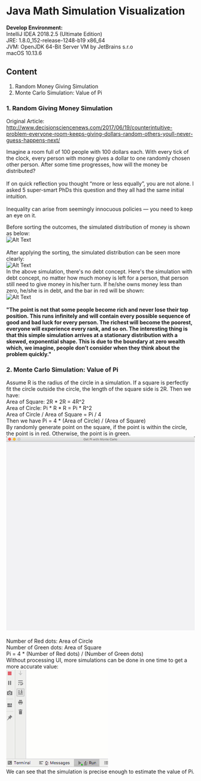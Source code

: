 # Java Math Simulation Visualization

**Develop Environment:**<br />
IntelliJ IDEA 2018.2.5 (Ultimate Edition)<br />
JRE: 1.8.0_152-release-1248-b19 x86_64<br />
JVM: OpenJDK 64-Bit Server VM by JetBrains s.r.o<br />
macOS 10.13.6<br />

## Content <br />
1. Random Money Giving Simulation
2. Monte Carlo Simulation: Value of Pi 

### 1. Random Giving Money Simulation<br />
Original Article: <http://www.decisionsciencenews.com/2017/06/19/counterintuitive-problem-everyone-room-keeps-giving-dollars-random-others-youll-never-guess-happens-next/> <br />

Imagine a room full of 100 people with 100 dollars each. With every tick of the clock, every person with money gives a dollar to one randomly chosen other person. After some time progresses, how will the money be distributed? <br />
<br />
If on quick reflection you thought “more or less equally”, you are not alone. I asked 5 super-smart PhDs this question and they all had the same initial intuition. <br />
<br />
Inequality can arise from seemingly innocuous policies — you need to keep an eye on it.

Before sorting the outcomes, the simulated distribution of money is shown as below:<br />
![Alt Text](https://github.com/yinliren/AlgorithmVisualization/blob/master/src/RandomMoneyGiving/RandomGivingMoney.gif)<br />
<br />
After applying the sorting, the simulated distribution can be seen more clearly: <br />
![Alt Text](https://github.com/yinliren/AlgorithmVisualization/blob/master/src/RandomMoneyGiving/RandomMoneyGiving_Sorted.gif)
<br />
In the above simulation, there's no debt concept. Here's the simulation with debt concept, no matter how much money is left for a person, that person still need to give money in his/her turn. If he/she owns money less than zero, he/she is in debt, and the bar in red will be shown: <br />
![Alt Text](https://github.com/yinliren/AlgorithmVisualization/blob/master/src/RandomMoneyGiving/RandomGivingMoney_withDebt.gif) <br />
<br />
**"The point is not that some people become rich and never lose their top position. This runs infinitely and will contain every possible sequence of good and bad luck for every person. The richest will become the poorest, everyone will experience every rank, and so on. The interesting thing is that this simple simulation arrives at a stationary distribution with a skewed, exponential shape. This is due to the boundary at zero wealth which, we imagine, people don’t consider when they think about the problem quickly."**

### 2. Monte Carlo Simulation: Value of Pi <br />
Assume R is the radius of the circle in a simulation. If a square is perfectly fit the circle outside the circle, the length of the square side is 2R. Then we have: <br />
Area of Square: 2R * 2R = 4R^2 <br />
Area of Circle: Pi * R * R = Pi * R^2 <br />
Area of Circle / Area of Square = Pi / 4 <br />
Then we have Pi = 4 * (Area of Circle) / (Area of Square) <br />
By randomly generate point on the square, if the point is within the circle, the point is in red. Otherwise, the point is in green. <br />
![Alt Text](https://github.com/yinliren/AlgorithmVisualization/blob/master/src/MonteCarloSimulation/MonteCarloSimulation_Pi.gif) <br />
<br />
Number of Red dots: Area of Circle <br />
Number of Green dots: Area of Square <br />
Pi = 4 * (Number of Red dots) / (Number of Green dots) <br />
Without processing UI, more simulations can be done in one time to get a more accurate value: <br />
![Alt Text](https://github.com/yinliren/AlgorithmVisualization/blob/master/src/MonteCarloSimulation/MonteCarloExperiment.gif) <br />
We can see that the simulation is precise enough to estimate the value of Pi. <br />
